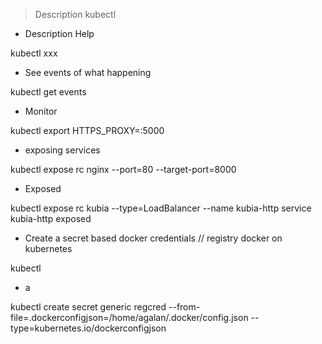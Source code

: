 
> Description kubectl

- Description Help

kubectl xxx


- See events of what happening

kubectl get events


- Monitor

kubectl export HTTPS_PROXY=:5000


- exposing services

kubectl expose rc nginx --port=80 --target-port=8000


- Exposed

kubectl expose rc kubia --type=LoadBalancer --name kubia-http service kubia-http exposed


- Create a secret based docker credentials // registry docker on kubernetes

kubectl


- a

kubectl create secret generic regcred --from-file=.dockerconfigjson=/home/agalan/.docker/config.json --type=kubernetes.io/dockerconfigjson


